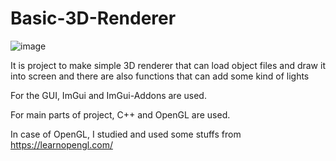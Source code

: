 # Basic-3D-Renderer

![image](https://user-images.githubusercontent.com/65998859/174925181-2e2b0250-8dd5-4851-8aed-11ecb3df99a8.png)


It is project to make simple 3D renderer that can load object files and draw it into screen and there are also functions that can add some kind of lights

For the GUI, ImGui and ImGui-Addons are used.

For main parts of project, C++ and OpenGL are used.

In case of OpenGL, I studied and used some stuffs from https://learnopengl.com/
